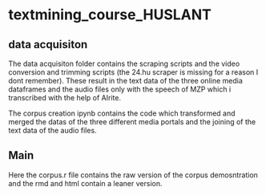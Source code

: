 ﻿# textmining_course_HUSLANT
 
 ## data acquisiton
The data acquisiton folder contains the scraping scripts and the video conversion and trimming scripts (the 24.hu scraper is missing for a reason I dont remember). These result in the text data of the three online media dataframes and the audio files only with the speech of MZP which i transcribed with the help of AIrite.

The corpus creation ipynb contains the code which transformed and merged the datas of the three different media portals and the joining of the text data of the audio files.

## Main
Here the corpus.r file contains the raw version of the corpus demosntration and the rmd and html contain a leaner version.
